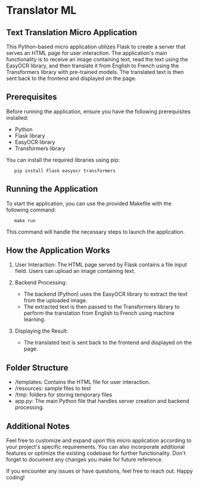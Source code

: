 # Translator ML

## Text Translation Micro Application

This Python-based micro application utilizes Flask to create a server that serves an HTML page for user interaction. The application's main functionality is to receive an image containing text, read the text using the EasyOCR library, and then translate it from English to French using the Transformers library with pre-trained models. The translated text is then sent back to the frontend and displayed on the page.

## Prerequisites

Before running the application, ensure you have the following prerequisites installed:

- Python
- Flask library
- EasyOCR library
- Transformers library

You can install the required libraries using pip:

```
   pip install Flask easyocr transformers
```

## Running the Application

To start the application, you can use the provided Makefile with the following command:

```
   make run
```

This command will handle the necessary steps to launch the application.

## How the Application Works

1. User Interaction: The HTML page served by Flask contains a file input field. Users can upload an image containing text.

2. Backend Processing:
   - The backend (Python) uses the EasyOCR library to extract the text from the uploaded image.
   - The extracted text is then passed to the Transformers library to perform the translation from English to French using machine learning.

3. Displaying the Result:
   - The translated text is sent back to the frontend and displayed on the page.

## Folder Structure

- /templates: Contains the HTML file for user interaction.
- /resources: sample files to test
- /tmp: folders for storing temporary files
- app.py: The main Python file that handles server creation and backend processing.

## Additional Notes

Feel free to customize and expand upon this micro application according to your project's specific requirements. You can also incorporate additional features or optimize the existing codebase for further functionality. Don't forget to document any changes you make for future reference.

If you encounter any issues or have questions, feel free to reach out. Happy coding!
